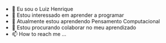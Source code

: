 - 👋 Eu sou o Luiz Henrique
- 👀 Estou interessado em aprender a programar
- 🌱 Atualmente estou aprendendo Pensamento Computacional
- 💞️ Estou procurando colaborar no meu aprendizado
- 📫 How to reach me ...

<!---
SouzaZuzuca/SouzaZuzuca is a ✨ special ✨ repository because its `README.md` (this file) appears on your GitHub profile.
You can click the Preview link to take a look at your changes.
--->
